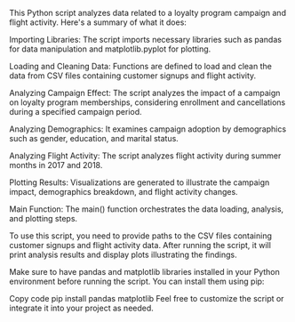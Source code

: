 This Python script analyzes data related to a loyalty program campaign and flight activity. Here's a summary of what it does:

Importing Libraries: The script imports necessary libraries such as pandas for data manipulation and matplotlib.pyplot for plotting.

Loading and Cleaning Data: Functions are defined to load and clean the data from CSV files containing customer signups and flight activity.

Analyzing Campaign Effect: The script analyzes the impact of a campaign on loyalty program memberships, considering enrollment and cancellations during a specified campaign period.

Analyzing Demographics: It examines campaign adoption by demographics such as gender, education, and marital status.

Analyzing Flight Activity: The script analyzes flight activity during summer months in 2017 and 2018.

Plotting Results: Visualizations are generated to illustrate the campaign impact, demographics breakdown, and flight activity changes.

Main Function: The main() function orchestrates the data loading, analysis, and plotting steps.

To use this script, you need to provide paths to the CSV files containing customer signups and flight activity data. After running the script, it will print analysis results and display plots illustrating the findings.

Make sure to have pandas and matplotlib libraries installed in your Python environment before running the script. You can install them using pip:

Copy code
pip install pandas matplotlib
Feel free to customize the script or integrate it into your project as needed.
